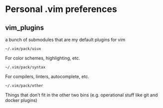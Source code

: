 # Personal .vim preferences

## vim_plugins
a bunch of submodules that are my default plugins for vim
```
~/.vim/pack/uiux
```
For color schemes, highlighting, etc.
```
~/.vim/pack/syntax
```
For compilers, linters, autocomplete, etc.
```
~/.vim/pack/other 
```
Things that don't fit in the other two bins (e.g. operational stuff like git and docker plugins)
